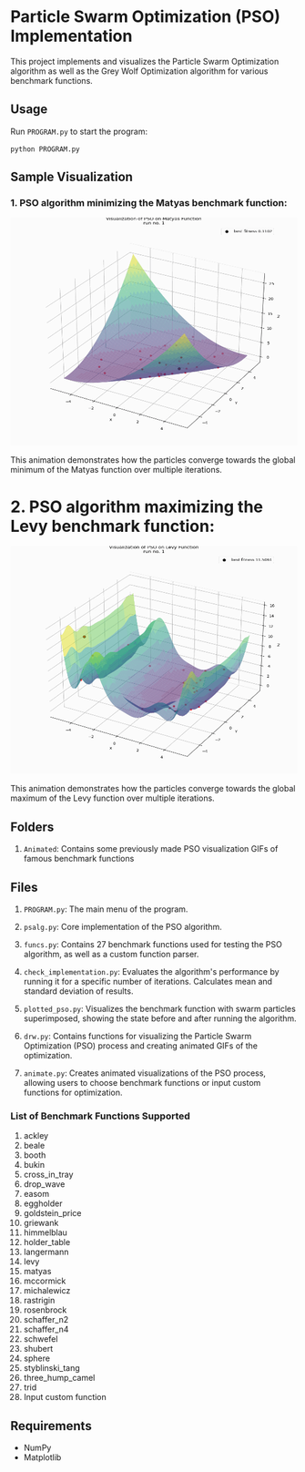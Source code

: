 # Particle Swarm Optimization (PSO) Implementation

This project implements and visualizes the Particle Swarm Optimization algorithm as well as the Grey Wolf Optimization algorithm for various benchmark functions.

## Usage

Run `PROGRAM.py` to start the program:
   ```
   python PROGRAM.py
   ```

## Sample Visualization

### 1. PSO algorithm minimizing the Matyas benchmark function:

<p align="center">
  <img src="ParticleSwarm/Animated/matyas_minimization.gif" alt="PSO minimizing Matyas benchmark function" width="600" height="400">
</p>

This animation demonstrates how the particles converge towards the global minimum of the Matyas function over multiple iterations.

# 2. PSO algorithm maximizing the Levy benchmark function:

<p align="center">
<img src="ParticleSwarm/Animated/levy_maximization.gif" alt="PSO maximizing Levy benchmark function" width="600" height="400">
</p>

This animation demonstrates how the particles converge towards the global maximum of the Levy function over multiple iterations.

## Folders
1. `Animated`: Contains some previously made PSO visualization GIFs of famous benchmark functions

## Files
1. `PROGRAM.py`: The main menu of the program.

2. `psalg.py`: Core implementation of the PSO algorithm.

3. `funcs.py`: Contains 27 benchmark functions used for testing the PSO algorithm, as well as a custom function parser.

4. `check_implementation.py`: Evaluates the algorithm's performance by running it for a specific number of iterations. Calculates mean and standard deviation of results.

5. `plotted_pso.py`: Visualizes the benchmark function with swarm particles superimposed, showing the state before and after running the algorithm.

6. `drw.py`: Contains functions for visualizing the Particle Swarm Optimization (PSO) process and creating animated GIFs of the optimization.

7. `animate.py`: Creates animated visualizations of the PSO process, allowing users to choose benchmark functions or input custom functions for optimization.

### List of Benchmark Functions Supported
1. ackley
2. beale
3. booth
4. bukin
5. cross_in_tray
6. drop_wave
7. easom
8. eggholder
9. goldstein_price
10. griewank
11. himmelblau
12. holder_table
13. langermann
14. levy
15. matyas
16. mccormick
17. michalewicz
18. rastrigin
19. rosenbrock
20. schaffer_n2
21. schaffer_n4
22. schwefel
23. shubert
24. sphere
25. styblinski_tang
26. three_hump_camel
27. trid
28. Input custom function

## Requirements

- NumPy
- Matplotlib
